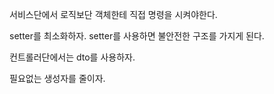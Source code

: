 

서비스단에서 로직보단 객체한테 직접 명령을 시켜야한다.

setter를 최소화하자. setter를 사용하면 불안전한 구조를 가지게 된다.

컨트롤러단에서는 dto를 사용하자.

필요없는 생성자를 줄이자.
